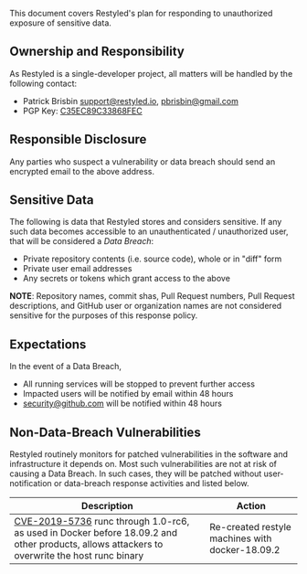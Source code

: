 This document covers Restyled's plan for responding to unauthorized exposure of sensitive data.

## Ownership and Responsibility

As Restyled is a single-developer project, all matters will be handled by the following contact:

- Patrick Brisbin <support@restyled.io>, <pbrisbin@gmail.com>
- PGP Key: [C35EC89C33868FEC](https://files.pbrisbin.com/public.key)

## Responsible Disclosure

Any parties who suspect a vulnerability or data breach should send an encrypted email to the above address.

## Sensitive Data

The following is data that Restyled stores and considers sensitive. If any such data becomes accessible to an unauthenticated / unauthorized user, that will be considered a _Data Breach_:

- Private repository contents (i.e. source code), whole or in "diff" form
- Private user email addresses
- Any secrets or tokens which grant access to the above

**NOTE**: Repository names, commit shas, Pull Request numbers, Pull Request descriptions, and GitHub user or organization names are not considered sensitive for the purposes of this response policy.

## Expectations

In the event of a Data Breach,

- All running services will be stopped to prevent further access
- Impacted users will be notified by email within 48 hours
- security@github.com will be notified within 48 hours

## Non-Data-Breach Vulnerabilities

Restyled routinely monitors for patched vulnerabilities in the software and infrastructure it depends on. Most such vulnerabilities are not at risk of causing a Data Breach. In such cases, they will be patched without user-notification or data-breach response activities and listed below.

| Description | Action |
| --- | --- |
| [CVE-2019-5736](https://cve.mitre.org/cgi-bin/cvename.cgi?name=CVE-2019-5736) runc through 1.0-rc6, as used in Docker before 18.09.2 and other products, allows attackers to overwrite the host runc binary | Re-created restyle machines with docker-18.09.2 |


